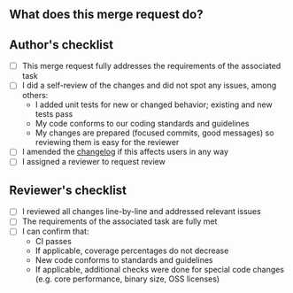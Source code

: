 ## What does this merge request do?

<!-- TODO Link associated issue from title, like: <title> objectbox-swift#NUMBER -->

<!-- TODO Briefly list what this merge request is about -->

## Author's checklist

- [ ] This merge request fully addresses the requirements of the associated task
- [ ] I did a self-review of the changes and did not spot any issues, among others:
  - I added unit tests for new or changed behavior; existing and new tests pass
  - My code conforms to our coding standards and guidelines
  - My changes are prepared (focused commits, good messages) so reviewing them is easy for the reviewer
- [ ] I amended the [changelog](/CHANGELOG.md) if this affects users in any way
- [ ] I assigned a reviewer to request review

## Reviewer's checklist

- [ ] I reviewed all changes line-by-line and addressed relevant issues
- [ ] The requirements of the associated task are fully met
- [ ] I can confirm that:
  - CI passes
  - If applicable, coverage percentages do not decrease
  - New code conforms to standards and guidelines
  - If applicable, additional checks were done for special code changes (e.g. core performance, binary size, OSS licenses)
